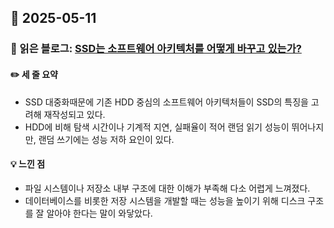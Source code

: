 ## 📅 2025-05-11
### 📖 읽은 블로그: [SSD는 소프트웨어 아키텍처를 어떻게 바꾸고 있는가?](https://d2.naver.com/helloworld/162498)
#### ✏️ 세 줄 요약
- SSD 대중화때문에 기존 HDD 중심의 소프트웨어 아키텍처들이 SSD의 특징을 고려해 재작성되고 있다.
- HDD에 비해 탐색 시간이나 기계적 지연, 실패율이 적어 랜덤 읽기 성능이 뛰어나지만, 랜덤 쓰기에는 성능 저하 요인이 있다.
#### 💡 느낀 점
- 파일 시스템이나 저장소 내부 구조에 대한 이해가 부족해 다소 어렵게 느껴졌다.
- 데이터베이스를 비롯한 저장 시스템을 개발할 때는 성능을 높이기 위해 디스크 구조를 잘 알아야 한다는 말이 와닿았다.
